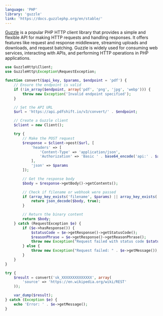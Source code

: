 ```yaml
---
language: 'PHP'
library: 'guzzle'
link: 'https://docs.guzzlephp.org/en/stable/'
---
```


[Guzzle](https://docs.guzzlephp.org/en/stable/) is a popular PHP HTTP client library that provides a simple and flexible API for making HTTP requests and handling responses. It offers features like request and response middleware, streaming uploads and downloads, and request batching. Guzzle is widely used for consuming web services, interacting with APIs, and performing HTTP operations in PHP applications.

```php
use GuzzleHttp\Client;
use GuzzleHttp\Exception\RequestException;

function convert($api_key, $params, $endpoint = 'pdf') {
    // Ensure the endpoint is valid
    if (!in_array($endpoint, array('pdf', 'png', 'jpg', 'webp'))) {
        throw new Exception('Invalid endpoint specified');
    }

    // Set the API URL
    $url = 'https://api.pdfshift.io/v3/convert/' . $endpoint;

    // Create a Guzzle client
    $client = new Client();

    try {
        // Make the POST request
        $response = $client->post($url, [
            'headers' => [
                'Content-Type' => 'application/json',
                'Authorization' => 'Basic ' . base64_encode('api:' . $api_key)
            ],
            'json' => $params
        ]);

        // Get the response body
        $body = $response->getBody()->getContents();

        // Check if filename or webhook were passed
        if (array_key_exists('filename', $params) || array_key_exists('webhook', $params)) {
            return json_decode($body, true);
        }

        // Return the binary content
        return $body;
    } catch (RequestException $e) {
        if ($e->hasResponse()) {
            $statusCode = $e->getResponse()->getStatusCode();
            $reasonPhrase = $e->getResponse()->getReasonPhrase();
            throw new Exception("Request failed with status code $statusCode: $reasonPhrase");
        } else {
            throw new Exception("Request failed: " . $e->getMessage());
        }
    }
}
```

```php
try {
    $result = convert('sk_XXXXXXXXXXXXXX', array(
        'source' => 'https://en.wikipedia.org/wiki/REST'
    ));

    var_dump($result);
} catch (Exception $e) {
    echo 'Error: ' . $e->getMessage();
}
```